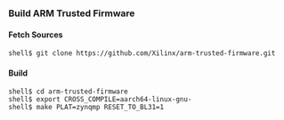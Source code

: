 ### Build ARM Trusted Firmware

#### Fetch Sources

```
shell$ git clone https://github.com/Xilinx/arm-trusted-firmware.git
```

#### Build

```
shell$ cd arm-trusted-firmware
shell$ export CROSS_COMPILE=aarch64-linux-gnu-
shell$ make PLAT=zynqmp RESET_TO_BL31=1
```

